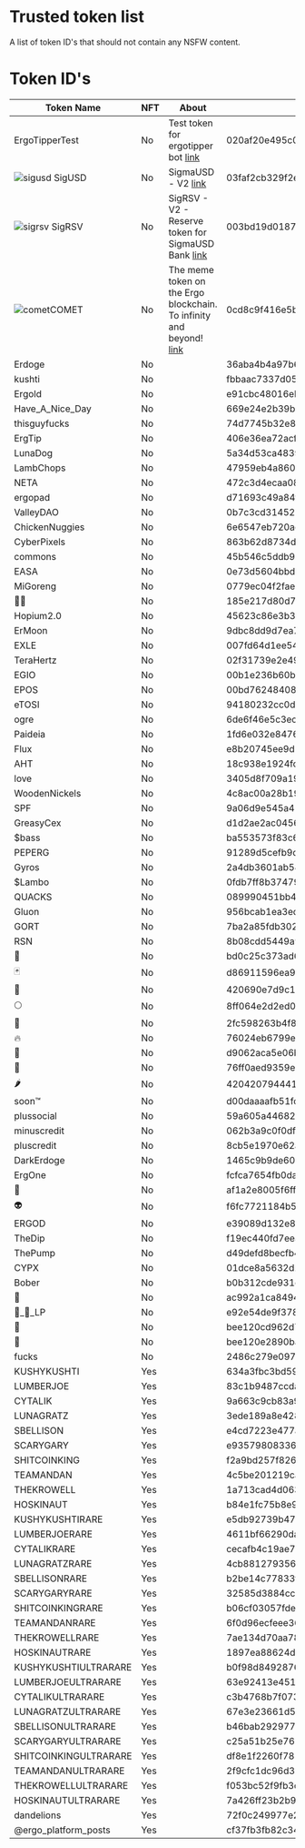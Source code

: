 # Trusted token list
A list of token ID's that should not contain any NSFW content. 
# Token ID's

| Token Name            | NFT   | About     | Token ID                                                         |
| --------------------- | ----- | --------- | ---------------------------------------------------------------- |
| ErgoTipperTest        | No    | Test token for ergotipper bot [link](https://ergexplorer.com/token#020af20e495c0d4a9b02743cb0fff88c3ccee9842bf17ee2604d7f50531c879a)           | 020af20e495c0d4a9b02743cb0fff88c3ccee9842bf17ee2604d7f50531c879a |
|![sigusd](https://raw.githubusercontent.com/spectrum-finance/token-logos/master/logos/ergo/03faf2cb329f2e90d6d23b58d91bbb6c046aa143261cc21f52fbe2824bfcbf04.svg) SigUSD                | No    | SigmaUSD - V2 [link](https://ergexplorer.com/token#03faf2cb329f2e90d6d23b58d91bbb6c046aa143261cc21f52fbe2824bfcbf04)          | 03faf2cb329f2e90d6d23b58d91bbb6c046aa143261cc21f52fbe2824bfcbf04 |
|![sigrsv](https://raw.githubusercontent.com/spectrum-finance/token-logos/master/logos/ergo/003bd19d0187117f130b62e1bcab0939929ff5c7709f843c5c4dd158949285d0.svg) SigRSV                | No    | SigRSV - V2 - Reserve token for SigmaUSD Bank [link](https://ergexplorer.com/token#003bd19d0187117f130b62e1bcab0939929ff5c7709f843c5c4dd158949285d0)          | 003bd19d0187117f130b62e1bcab0939929ff5c7709f843c5c4dd158949285d0 |
|![comet](https://raw.githubusercontent.com/spectrum-finance/token-logos/master/logos/ergo/0cd8c9f416e5b1ca9f986a7f10a84191dfb85941619e49e53c0dc30ebf83324b.svg)COMET                 | No    | The meme token on the Ergo blockchain. To infinity and beyond! [link](https://ergexplorer.com/token#0cd8c9f416e5b1ca9f986a7f10a84191dfb85941619e49e53c0dc30ebf83324b)          | 0cd8c9f416e5b1ca9f986a7f10a84191dfb85941619e49e53c0dc30ebf83324b |
| Erdoge                | No    |           | 36aba4b4a97b65be491cf9f5ca57b5408b0da8d0194f30ec8330d1e8946161c1 |
| kushti                | No    |           | fbbaac7337d051c10fc3da0ccb864f4d32d40027551e1c3ea3ce361f39b91e40 |
| Ergold                | No    |           | e91cbc48016eb390f8f872aa2962772863e2e840708517d1ab85e57451f91bed |
| Have_A_Nice_Day       | No    |           | 669e24e2b39b06b6134bc0dd67ee57f4ce2cbc1a5b552e39d655737a05f6f384 |
| thisguyfucks          | No    |           | 74d7745b32e895008027a853ea7a6974ba3cbd1efa986537563c12d6ab22c506 |
| ErgTip                | No    |           | 406e36ea72acf055057acb11dc36b37456cab0cc9e78ae52402eb8ad3509790f |
| LunaDog               | No    |           | 5a34d53ca483924b9a6aa0c771f11888881b516a8d1a9cdc535d063fe26d065e |
| LambChops             | No    |           | 47959eb4a860ea11a29b09d5034c781d97549e50705bd0f3a6ea0303e03af6f0 |
| NETA                  | No    |           | 472c3d4ecaa08fb7392ff041ee2e6af75f4a558810a74b28600549d5392810e8 |
| ergopad               | No    |           | d71693c49a84fbbecd4908c94813b46514b18b67a99952dc1e6e4791556de413 |
| ValleyDAO             | No    |           | 0b7c3cd3145209c6f455e2a0b890195eafcde934e09ca3d54d7972d1f1ce3c44 |
| ChickenNuggies        | No    |           | 6e6547eb720ac46703d20a2903fc588c9a7079d2f32897b6f222cf443c5cdac7 |
| CyberPixels           | No    |           | 863b62d8734dd8693337e042bc167da87e5f79ec6539a0e831f75535e33bafd0 |
| commons               | No    |           | 45b546c5ddb90b647b0b96b1bf96e0f2e819015b5c300da6cff3c1a2863222c1 |
| EASA                  | No    |           | 0e73d5604bbd5cf9647ce23e229a129bae587d11a4fc11ed5068aec3a2f62c06 |
| MiGoreng              | No    |           | 0779ec04f2fae64e87418a1ad917639d4668f78484f45df962b0dec14a2591d2 |
| 🍆💦                   | No    |           | 185e217d80d797800bfa699afda708ee101ae664f8ea237d9fc3a3824b7c3ecb |
| Hopium2.0             | No    |           | 45623c86e3b301157ebefab7901465a2b458be2e8f4e3b64c35e329b43068ef0 |
| ErMoon                | No    |           | 9dbc8dd9d7ea75e38ef43cf3c0ffde2c55fd74d58ac7fc0489ec8ffee082991b |
| EXLE                  | No    |           | 007fd64d1ee54d78dd269c8930a38286caa28d3f29d27cadcb796418ab15c283 |
| TeraHertz             | No    |           | 02f31739e2e4937bb9afb552943753d1e3e9cdd1a5e5661949cb0cef93f907ea |
| EGIO                  | No    |           | 00b1e236b60b95c2c6f8007a9d89bc460fc9e78f98b09faec9449007b40bccf3 |
| EPOS                  | No    |           | 00bd762484086cf560d3127eb53f0769d76244d9737636b2699d55c56cd470bf |
| eTOSI                 | No    |           | 94180232cc0d91447178a0a995e2c14c57fbf03b06d5d87d5f79226094f52ffc |
| ogre                  | No    |           | 6de6f46e5c3eca524d938d822e444b924dbffbe02e5d34bd9dcd4bbfe9e85940 |
| Paideia               | No    |           | 1fd6e032e8476c4aa54c18c1a308dce83940e8f4a28f576440513ed7326ad489 |
| Flux                  | No    |           | e8b20745ee9d18817305f32eb21015831a48f02d40980de6e849f886dca7f807 |
| AHT                   | No    |           | 18c938e1924fc3eadc266e75ec02d81fe73b56e4e9f4e268dffffcb30387c42d |
| love                  | No    |           | 3405d8f709a19479839597f9a22a7553bdfc1a590a427572787d7c44a88b6386 |
| WoodenNickels         | No    |           | 4c8ac00a28b198219042af9c03937eecb422b34490d55537366dc9245e85d4e1 |
| SPF                   | No    |           | 9a06d9e545a41fd51eeffc5e20d818073bf820c635e2a9d922269913e0de369d |
| GreasyCex             | No    |           | d1d2ae2ac0456aa43550dd4fda45e4f866d523be9170d3a3e4cab43a83926334 |
| $bass                 | No    |           | ba553573f83c61be880d79db0f4068177fa75ab7c250ce3543f7e7aeb471a9d2 |
| PEPERG                | No    |           | 91289d5cefb9d78e3ea248d4e9c5b0e3c3de54f64bfae85c0070580961995262 |
| Gyros                 | No    |           | 2a4db3601ab5835392d5202b3f88c13932f338c539ba5f131fb1370bf60f32b3 |
| $Lambo                | No    |           | 0fdb7ff8b37479b6eb7aab38d45af2cfeefabbefdc7eebc0348d25dd65bc2c91 |
| QUACKS                | No    |           | 089990451bb430f05a85f4ef3bcb6ebf852b3d6ee68d86d78658b9ccef20074f |
| Gluon                 | No    |           | 956bcab1ea3ed40c91bf845fe4f2dee727fe130a95f244a41a6ee7a25f14e23f |
| GORT                  | No    |           | 7ba2a85fdb302a181578b1f64cb4a533d89b3f8de4159efece75da41041537f9 |
| RSN                   | No    |           | 8b08cdd5449a9592a9e79711d7d79249d7a03c535d17efaee83e216e80a44c4b |
| 🤡                    | No    |           | bd0c25c373ad606d78412ae1198133f4573b4e4c2d4ed3fc4c2a4547c6c6e12e |
| 🃏                    | No    |           | d86911596ea960781bdd2e8a5c22081e8cd3751e6fe7540d53d303250d6a1390 |
| 🍌                    | No    |           | 420690e7d9c11d496b206bb8647e484d606a23e0b8446d6f87d7bbaeca1ac965 |
| 🌕                    | No    |           | 8ff064e2d2ed0fdfd3ee0ed8a0832de710fbae042083daf9cd312de46cdc65cd |
| 🚀                    | No    |           | 2fc598263b4f8b4183303543a48757783dbdc9f798d073db3b52779b9a5bbccb |
| 🔥                    | No    |           | 76024eb6799eb387cfecbfdf33b31a4705e1d8cfa14f9cf5953aa0d7b20fab6e |
| 🐻                    | No    |           | d9062aca5e06b0f7e236c2496be4546d8d6fb558872f61f834901f153eb52f4a |
| 🐋                    | No    |           | 76ff0aed9359e15871e469306ea1f2052be424fe2a9da18623d945cbdb592fe9 |
| 🌶                    | No    |           | 420420794441d346e92b957cfdaeda234ecdda421c31436456c749f4c86dc79b |
| soon™                | No    |           | d00daaaafb51fca1294639bb658b61e6f168f0afc8b42151753f6a1fe7bc7e8d |
| plussocial            | No    |           | 59a605a44682923d6cf18dcb628cdf27ab50824ca14f19be9f65e2dd56bf5ca9 |
| minuscredit           | No    |           | 062b3a9c0f0dfad4f39c359cd708819f692982397cd5664326816b7054af80b1 |
| pluscredit            | No    |           | 8cb5e1970e62a35581ff3bd8ae34a8ad597c296b53dd66bb0791ec3a935cc33c |
| DarkErdoge            | No    |           | 1465c9b9de602bd75f8f38df83118e2c8b1d5b2f5518514dd1438149053652a8 |
| ErgOne                | No    |           | fcfca7654fb0da57ecf9a3f489bcbeb1d43b56dce7e73b352f7bc6f2561d2a1b |
| 🐶                    | No    |           | af1a2e8005f6ffc9e291e121d1fb08795c5a079409b8ca56e20eb2f4f6f8553b |
| 👽                    | No    |           | f6fc7721184b59868d895e7463515b83abb467238f239809b6ef76717e444063 |
| ERGOD                 | No    |           | e39089d132e80331631c443c8b086f6c3c0e25d892c15e49cd38b7ec10818d45 |
| TheDip                | No    |           | f19ec440fd7eeaa4cd2f31b2ada9c6f7aceabea487cf5a6a060c0fca7789e303 |
| ThePump               | No    |           | d49defd8becfb4a5601314f9f815a6dff67df093b3a0483173b47705af49bc3f |
| CYPX                  | No    |           | 01dce8a5632d19799950ff90bca3b5d0ca3ebfa8aaafd06f0cc6dd1e97150e7f |
| Bober                 | No    |           | b0b312cde931c8bbdac0dac5bfd8e2c03bf4611275dc967988c8d15bd5ec20e0 |
| 💩                    | No    |           | ac992a1ca8494be17a29c79c9bc7f2aeacf75cf3826d62f95cc921cf463c3f35 |
| 🐶_💩_LP               | No    |           | e92e54de9f378df837ffe994b37e0718de40e3939b396483d1e87417e6680ee5 |
| 🍺                    | No    |           | bee120cd962d78619cc2dee5fa0b5a6a122cf29e962ef88695d971e00273a4df |
| 🍻                    | No    |           | bee120e2890bada8b4ddbaf79025b8fde23d757a8b1d1ed991ef1647d7290e1b |
| fucks                 | No    |           | 2486c279e097c3aeb8116239fca671b9000efa12d8f20c92ca5b7795a359e041 |
| KUSHYKUSHTI            | Yes    |                                                                                                                                   | 634a3fbc3bd59bcc13b81a7718ce692b7a662a009c1d5bb340fab6267de2879d |
| LUMBERJOE              | Yes    |                                                                                                                                   | 83c1b9487ccda206a0a996f42dc0682872b2fff3d20fa2a88b026286bcf643ee |
| CYTALIK                | Yes    |                                                                                                                                   | 9a663c9cb83a99794e6a610ac461bf373cfac55a707274a4f1059a725f98d069 |
| LUNAGRATZ              | Yes    |                                                                                                                                   | 3ede189a8e428043d4c122fb4c0933ee932cc3c800a8751f70590a01e5f70e88 |
| SBELLISON              | Yes    |                                                                                                                                   | e4cd7223e477aed9d72ed4ce6257f54087de35c5184204e4ad2050633ee0a336 |
| SCARYGARY              | Yes    |                                                                                                                                   | e93579808336ad36f59e919f8262ff3442bc80aa6e80c18150163a7449f62b55 |
| SHITCOINKING           | Yes    |                                                                                                                                   | f2a9bd257f826fb34f243e8cdb48a11c9ae32cf010ce8bfc7245ab85259bcffe |
| TEAMANDAN              | Yes    |                                                                                                                                   | 4c5be201219ca8e54778a5150f4fa46e845d2cd409eb5c15e0e8c495bdb3692b |
| THEKROWELL             | Yes    |                                                                                                                                   | 1a713cad4d063a4de6d90f3616768a12a7fa4065ea8db8d08f7db2fe25a0d7ba |
| HOSKINAUT              | Yes    |                                                                                                                                   | b84e1fc75b8e9f3da56d8eaaba7b1e4d20974337bff2c1706d9355d3ad74dcf4 |
| KUSHYKUSHTIRARE        | Yes    |                                                                                                                                   | e5db92739b4713ae22c2a0c49ba3e21412e53ae6d35b29a4ffa9a9a81180aff1 |
| LUMBERJOERARE          | Yes    |                                                                                                                                   | 4611bf66290da484251dfa835e6f46a2bad06837d60c68837d138c6f269a3717 |
| CYTALIKRARE            | Yes    |                                                                                                                                   | cecafb4c19ae73aec5e019bd87afbde635c0792bfc28dc4ebea77c88be150cf2 |
| LUNAGRATZRARE          | Yes    |                                                                                                                                   | 4cb88127935629f94d171a70767e5f6533767ed5dd8307b978fb35706c0fd9b7 |
| SBELLISONRARE          | Yes    |                                                                                                                                   | b2be14c77833fbba22eab0d5e303e2e7e80c11bda17b87eff3de548b485110f4 |
| SCARYGARYRARE          | Yes    |                                                                                                                                   | 32585d3884cc121288d51a994c310e5fd1002953ddaff7d2ee7516c2fb582aac |
| SHITCOINKINGRARE       | Yes    |                                                                                                                                   | b06cf03057fdec65cb3c9568f6ae009b5f9a17583e094f0f53c16c9fcbdfc396 |
| TEAMANDANRARE          | Yes    |                                                                                                                                   | 6f0d96ecfeee36fae7c23ce37d11194ac51b5412a8102cc8ac66a3cea957eaa2 |
| THEKROWELLRARE         | Yes    |                                                                                                                                   | 7ae134d70aa78b8e498dd11720456896bc971d67cda88685879983517a8e748f |
| HOSKINAUTRARE          | Yes    |                                                                                                                                   | 1897ea88624dec2c3d8076ea2dbcc70f15c76ffb32d067cb11352c8de424c954 |
| KUSHYKUSHTIULTRARARE   | Yes    |                                                                                                                                   | b0f98d8492876f3557f462db087a7920230165ff15fa245b36a4655393fe1709 |
| LUMBERJOEULTRARARE     | Yes    |                                                                                                                                   | 63e92413e4516b66eb275e8fff1bfc69bf835d571dcae02a17feda8f2b133bb6 |
| CYTALIKULTRARARE       | Yes    |                                                                                                                                   | c3b4768b7f0733639e5d016a39efda1e3e832d3417f8d00dbf6c5ecf10ff82d3 |
| LUNAGRATZULTRARARE     | Yes    |                                                                                                                                   | 67e3e23661d5b450286afd04f7d97e857e233329b1e1b1a84317cd46c18a55c8 |
| SBELLISONULTRARARE     | Yes    |                                                                                                                                   | b46bab292977e3378fb09bf30d7628e8d488eddb5175e53574ea55f54b497fe9 |
| SCARYGARYULTRARARE     | Yes    |                                                                                                                                   | c25a51b25e761acf5d56954cf1a678c0226ecb8616787ef1980a6f540ae3b640 |
| SHITCOINKINGULTRARARE  | Yes    |                                                                                                                                   | df8e1f2260f78199afefd3794ed6d527630aa28fec1af34913f48df1f4c6bfc5 |
| TEAMANDANULTRARARE     | Yes    |                                                                                                                                   | 2f9cfc1dc96d3668957673ac0ed1b4a1c9a624cb4d24878bc29f43f47f6829ef |
| THEKROWELLULTRARARE    | Yes    |                                                                                                                                   | f053bc52f9fb3cf35031fb5b8de69cf65d82b270585bc609dd0b51db6e7e58c3 |
| HOSKINAUTULTRARARE     | Yes    |                                                                                                                                   | 7a426ff23b2b93d54c3b234a2a5d8a6633fc3d7f8830906952a8e493cc6e2b8a |
| dandelions             | Yes    |                                                                                                                                   | 72f0c249977e2bfd758e54640cb456ceba0b4e3f2989ba0ebff92d53e9e7763c |
| @ergo_platform_posts  | Yes    |                                                                                                                                   | cf37fb3fb82c34ad695de48d4e2a8f38526ff6ae9840d5708cb555b775caa685 |
